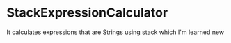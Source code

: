 # StackExpressionCalculator
It calculates expressions that are Strings using stack which I'm learned new
